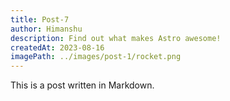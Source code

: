 ```yaml
---
title: Post-7
author: Himanshu
description: Find out what makes Astro awesome!
createdAt: 2023-08-16
imagePath: ../images/post-1/rocket.png
---
```


This is a post written in Markdown.